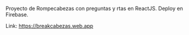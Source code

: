 Proyecto de Rompecabezas con preguntas y rtas en ReactJS. Deploy en Firebase.

Link: https://breakcabezas.web.app
